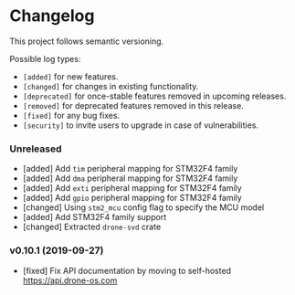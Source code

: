 # Changelog

This project follows semantic versioning.

Possible log types:

- `[added]` for new features.
- `[changed]` for changes in existing functionality.
- `[deprecated]` for once-stable features removed in upcoming releases.
- `[removed]` for deprecated features removed in this release.
- `[fixed]` for any bug fixes.
- `[security]` to invite users to upgrade in case of vulnerabilities.

### Unreleased

- [added] Add `tim` peripheral mapping for STM32F4 family
- [added] Add `dma` peripheral mapping for STM32F4 family
- [added] Add `exti` peripheral mapping for STM32F4 family
- [added] Add `gpio` peripheral mapping for STM32F4 family
- [changed] Using `stm2_mcu` config flag to specify the MCU model
- [added] Add STM32F4 family support
- [changed] Extracted `drone-svd` crate

### v0.10.1 (2019-09-27)

- [fixed] Fix API documentation by moving to self-hosted https://api.drone-os.com

